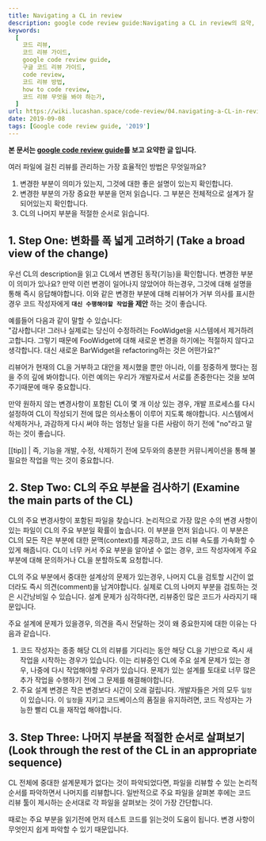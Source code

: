 ```yaml
---
title: Navigating a CL in review
description: google code review guide:Navigating a CL in review의 요약, 번역입니다.
keywords:
  [
    코드 리뷰,
    코드 리뷰 가이드,
    google code review guide,
    구글 코드 리뷰 가이드,
    code review,
    코드 리뷰 방법,
    how to code review,
    코드 리뷰 무엇을 봐야 하는가,
  ]
url: https://wiki.lucashan.space/code-review/04.navigating-a-CL-in-review/
date: 2019-09-08
tags: [Google code review guide, '2019']
---
```


**본 문서는 [google code review guide](https://google.github.io/eng-practices/review/reviewer/navigate.html)를 보고 요약한 글 입니다.**

여러 파일에 걸친 리뷰를 관리하는 가장 효율적인 방법은 무엇일까요?

1. 변경한 부분이 의미가 있는지, 그것에 대한 좋은 설명이 있는지 확인합니다.
2. 변경한 부분의 가장 중요한 부분을 먼저 읽습니다. 그 부분은 전체적으로 설계가 잘 되어있는지 확인합니다.
3. CL의 나머지 부분을 적절한 순서로 읽습니다.

## 1. Step One: 변화를 폭 넓게 고려하기 (Take a broad view of the change)

우선 CL의 description을 읽고 CL에서 변경된 동작(기능)을 확인합니다. 변경한 부분이 의미가 있나요? 만약 이런 변경이 일어나지 않았어야 하는경우, 그것에 대해 설명을 통해 즉시 응답해야합니다. 이와 같은 변경한 부분에 대해 리뷰어가 거부 의사를 표시한 경우 코드 작성자에게 **`대신 수행해야할 작업`을 제안** 하는 것이 좋습니다.

예를들어 다음과 같이 말할 수 있습니다:  
"감사합니다! 그러나 실제로는 당신이 수정하려는 FooWidget을 시스템에서 제거하려고합니다. 그렇기 때문에 FooWidget에 대해 새로운 변경을 하기에는 적절하지 않다고 생각합니다. 대신 새로운 BarWidget을 refactoring하는 것은 어떤가요?"

리뷰어가 현재의 CL을 거부하고 대안을 제시했을 뿐만 아니라, 이를 정중하게 했다는 점을 주의 깊에 봐야합니다. 이런 예의는 우리가 개발자로서 서로를 존중한다는 것을 보여주기때문에 매우 중요합니다.

만약 원하지 않는 변경사항이 포함된 CL이 몇 개 이상 있는 경우, 개발 프로세스를 다시 설정하여 CL이 작성되기 전에 많은 의사소통이 이루어 지도록 해야합니다. 시스템에서 삭제하거나, 과감하게 다시 써야 하는 엄청난 일을 다른 사람이 하기 전에 "no"라고 말하는 것이 좋습니다.

[[tip]]
| 즉, 기능을 개발, 수정, 삭제하기 전에 모두와의 충분한 커뮤니케이션을 통해 불필요한 작업을 막는 것이 중요합니다.

## 2. Step Two: CL의 주요 부분을 검사하기 (Examine the main parts of the CL)

CL의 주요 변경사항이 포함된 파일을 찾습니다. 논리적으로 가장 많은 수의 변경 사항이있는 파일이 CL의 주요 부분일 확률이 높습니다. 이 부분을 먼저 읽습니다. 이 부분은 CL의 모든 작은 부분에 대한 문맥(context)를 제공하고, 코드 리뷰 속도를 가속화할 수 있게 해줍니다. CL이 너무 커서 주요 부분을 알아낼 수 없는 경우, 코드 작성자에게 주요 부분에 대해 문의하거나 CL을 분할하도록 요청합니다.

CL의 주요 부분에서 중대한 설계상의 문제가 있는경우, 나머지 CL을 검토할 시간이 없더라도 즉시 의견(comment)을 남겨야합니다. 실제로 CL의 나머지 부분을 검토하는 것은 시간낭비일 수 있습니다. 설계 문제가 심각하다면, 리뷰중인 많은 코드가 사라지기 때문입니다.

주요 설계에 문제가 있을경우, 의견을 즉시 전달하는 것이 왜 중요한지에 대한 이유는 다음과 같습니다.

1. 코드 작성자는 종종 해당 CL의 리뷰를 기다리는 동안 해당 CL을 기반으로 즉시 새 작업을 시작하는 경우가 있습니다. 이는 리뷰중인 CL에 주요 설계 문제가 있는 경우, 나중에 다시 작업해야할 우려가 있습니다. 문제가 있는 설계를 토대로 너무 많은 추가 작업을 수행하기 전에 그 문제를 해결해야합니다.
2. 주요 설계 변경은 작은 변경보다 시간이 오래 걸립니다. 개발자들은 거의 모두 `일정`이 있습니다. 이 `일정`을 지키고 코드베이스의 품질을 유지하려면, 코드 작성자는 가능한 빨리 CL을 재작업 해야합니다.

## 3. Step Three: 나머지 부분을 적절한 순서로 살펴보기 (Look through the rest of the CL in an appropriate sequence)

CL 전체에 중대한 설계문제가 없다는 것이 파악되었다면, 파일을 리뷰할 수 있는 논리적 순서를 파악하면서 나머지를 리뷰합니다. 일반적으로 주요 파일을 살펴본 후에는 코드 리뷰 툴이 제시하는 순서대로 각 파일을 살펴보는 것이 가장 간단합니다.

때로는 주요 부분을 읽기전에 먼저 테스트 코드를 읽는것이 도움이 됩니다. 변경 사항이 무엇인지 쉽게 파악할 수 있기 때문입니다.

